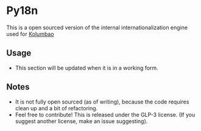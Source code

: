 <!--
 Copyright (C) 2021 Avery
 
 This file is part of py18n.
 
 py18n is free software: you can redistribute it and/or modify
 it under the terms of the GNU General Public License as published by
 the Free Software Foundation, either version 3 of the License, or
 (at your option) any later version.
 
 py18n is distributed in the hope that it will be useful,
 but WITHOUT ANY WARRANTY; without even the implied warranty of
 MERCHANTABILITY or FITNESS FOR A PARTICULAR PURPOSE.  See the
 GNU General Public License for more details.
 
 You should have received a copy of the GNU General Public License
 along with py18n.  If not, see <http://www.gnu.org/licenses/>.
-->

# Py18n
This is a open sourced version of the internal internationalization engine used for [Kolumbao](https://kolumbao.com/)

## Usage
- This section will be updated when it is in a working form.

## Notes
- It is not fully open sourced (as of writing), because the code requires clean up and a bit of refactoring.
- Feel free to contribute! This is released under the GLP-3 license. (If you suggest another license, make an issue suggesting).